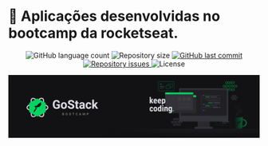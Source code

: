 <h1> 
  🚀 Aplicações desenvolvidas no bootcamp da rocketseat.
</h1>

<p align='center'>
  <img alt='GitHub language count' src='https://img.shields.io/github/languages/count/olimpiossdx/GoStack'>

  <img alt='Repository size' src='https://img.shields.io/github/repo-size/olimpiossdx/GoStack'>
  
  <a href='https://github.com/olimpiossdx/omniStack/commits/master'>
    <img alt='GitHub last commit' src='https://img.shields.io/github/last-commit/olimpiossdx/GoStack'>
  </a>

  <a href='https://github.com/olimpiossdx/omniStack/GoStack/issues'>
    <img alt='Repository issues' src='https://img.shields.io/github/issues/olimpiossdx/GoStack'>
  </a>

  <img alt='License' src='https://img.shields.io/badge/license-MIT-brightgreen'>
</p>

<img alt='' title='BootCamp' src='.github/bootcamp.png' />
